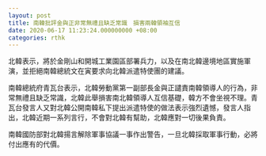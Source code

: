 ```yaml
---
layout: post
title: 南韓批評金與正非常無禮且缺乏常識　損害兩韓領袖互信
date: 2020-06-17 11:23:24.000000000 +08:00
categories: rthk
---
```


北韓表示，將於金剛山和開城工業園區部署兵力，以及在南北韓邊境地區實施軍演，並拒絕南韓總統文在寅要求向北韓派遣特使團的建議。

南韓總統府青瓦台表示，北韓勞動黨第一副部長金與正譴責南韓領導人的行為，非常無禮且缺乏常識，北韓此舉損害南北韓領導人互信基礎，韓方不會坐視不理。青瓦台發言人又對北韓公開南韓私下提出派遣特使的做法表示強烈遺憾，發言人指出，北韓近期一系列言行，不會對北韓有幫助，北韓應對一切後果負責。

南韓國防部對北韓揚言解除軍事協議一事作出警告，一旦北韓採取軍事行動，必將付出應有的代價。
 
